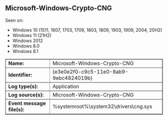 ## Microsoft-Windows-Crypto-CNG

Seen on:
* Windows 10 (1511, 1607, 1703, 1709, 1803, 1809, 1903, 1909, 2004, 20H2)
* Windows 11 (21H2)
* Windows 2012
* Windows 8.0
* Windows 8.1

<table border="1" class="docutils">
  <tbody>
    <tr>
      <td><b>Name:</b></td>
      <td>Microsoft-Windows-Crypto-CNG</td>
    </tr>
    <tr>
      <td><b>Identifier:</b></td>
      <td>{e3e0e2f0-c9c5-11e0-8ab9-9ebc4824019b}</td>
    </tr>
    <tr>
      <td><b>Log type(s):</b></td>
      <td>Application</td>
    </tr>
    <tr>
      <td><b>Log source(s):</b></td>
      <td>Microsoft-Windows-Crypto-CNG</td>
    </tr>
    <tr>
      <td><b>Event message file(s):</b></td>
      <td>%systemroot%\system32\drivers\cng.sys</td>
    </tr>
  </tbody>
</table>

&nbsp;

